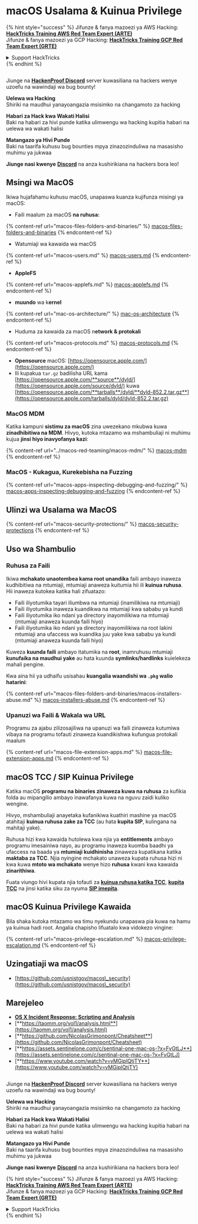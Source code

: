 # macOS Usalama & Kuinua Privilege

{% hint style="success" %}
Jifunze & fanya mazoezi ya AWS Hacking:<img src="../../.gitbook/assets/arte.png" alt="" data-size="line">[**HackTricks Training AWS Red Team Expert (ARTE)**](https://training.hacktricks.xyz/courses/arte)<img src="../../.gitbook/assets/arte.png" alt="" data-size="line">\
Jifunze & fanya mazoezi ya GCP Hacking: <img src="../../.gitbook/assets/grte.png" alt="" data-size="line">[**HackTricks Training GCP Red Team Expert (GRTE)**<img src="../../.gitbook/assets/grte.png" alt="" data-size="line">](https://training.hacktricks.xyz/courses/grte)

<details>

<summary>Support HackTricks</summary>

* Angalia [**mpango wa usajili**](https://github.com/sponsors/carlospolop)!
* **Jiunge na** 💬 [**kikundi cha Discord**](https://discord.gg/hRep4RUj7f) au [**kikundi cha telegram**](https://t.me/peass) au **tufuatilie** kwenye **Twitter** 🐦 [**@hacktricks\_live**](https://twitter.com/hacktricks\_live)**.**
* **Shiriki mbinu za hacking kwa kuwasilisha PRs kwa** [**HackTricks**](https://github.com/carlospolop/hacktricks) na [**HackTricks Cloud**](https://github.com/carlospolop/hacktricks-cloud) repos za github.

</details>
{% endhint %}

<figure><img src="../../.gitbook/assets/image (380).png" alt=""><figcaption></figcaption></figure>

Jiunge na [**HackenProof Discord**](https://discord.com/invite/N3FrSbmwdy) server kuwasiliana na hackers wenye uzoefu na wawindaji wa bug bounty!

**Uelewa wa Hacking**\
Shiriki na maudhui yanayoangazia msisimko na changamoto za hacking

**Habari za Hack kwa Wakati Halisi**\
Baki na habari za hivi punde katika ulimwengu wa hacking kupitia habari na uelewa wa wakati halisi

**Matangazo ya Hivi Punde**\
Baki na taarifa kuhusu bug bounties mpya zinazozinduliwa na masasisho muhimu ya jukwaa

**Jiunge nasi kwenye** [**Discord**](https://discord.com/invite/N3FrSbmwdy) na anza kushirikiana na hackers bora leo!

## Msingi wa MacOS

Ikiwa hujafahamu kuhusu macOS, unapaswa kuanza kujifunza misingi ya macOS:

* Faili maalum za macOS **na ruhusa:**

{% content-ref url="macos-files-folders-and-binaries/" %}
[macos-files-folders-and-binaries](macos-files-folders-and-binaries/)
{% endcontent-ref %}

* Watumiaji wa kawaida wa macOS

{% content-ref url="macos-users.md" %}
[macos-users.md](macos-users.md)
{% endcontent-ref %}

* **AppleFS**

{% content-ref url="macos-applefs.md" %}
[macos-applefs.md](macos-applefs.md)
{% endcontent-ref %}

* **muundo** wa k**ernel**

{% content-ref url="mac-os-architecture/" %}
[mac-os-architecture](mac-os-architecture/)
{% endcontent-ref %}

* Huduma za kawaida za macOS n**etwork & protokali**

{% content-ref url="macos-protocols.md" %}
[macos-protocols.md](macos-protocols.md)
{% endcontent-ref %}

* **Opensource** macOS: [https://opensource.apple.com/](https://opensource.apple.com/)
* Ili kupakua `tar.gz` badilisha URL kama [https://opensource.apple.com/**source**/dyld/](https://opensource.apple.com/source/dyld/) kuwa [https://opensource.apple.com/**tarballs**/dyld/**dyld-852.2.tar.gz**](https://opensource.apple.com/tarballs/dyld/dyld-852.2.tar.gz)

### MacOS MDM

Katika kampuni **sistimu za macOS** zina uwezekano mkubwa kuwa **zinadhibitiwa na MDM**. Hivyo, kutoka mtazamo wa mshambuliaji ni muhimu kujua **jinsi hiyo inavyofanya kazi**:

{% content-ref url="../macos-red-teaming/macos-mdm/" %}
[macos-mdm](../macos-red-teaming/macos-mdm/)
{% endcontent-ref %}

### MacOS - Kukagua, Kurekebisha na Fuzzing

{% content-ref url="macos-apps-inspecting-debugging-and-fuzzing/" %}
[macos-apps-inspecting-debugging-and-fuzzing](macos-apps-inspecting-debugging-and-fuzzing/)
{% endcontent-ref %}

## Ulinzi wa Usalama wa MacOS

{% content-ref url="macos-security-protections/" %}
[macos-security-protections](macos-security-protections/)
{% endcontent-ref %}

## Uso wa Shambulio

### Ruhusa za Faili

Ikiwa **mchakato unaotembea kama root unandika** faili ambayo inaweza kudhibitiwa na mtumiaji, mtumiaji anaweza kuitumia hii ili **kuinua ruhusa**.\
Hii inaweza kutokea katika hali zifuatazo:

* Faili iliyotumika tayari iliumbwa na mtumiaji (inamilikiwa na mtumiaji)
* Faili iliyotumika inaweza kuandikwa na mtumiaji kwa sababu ya kundi
* Faili iliyotumika iko ndani ya directory inayomilikiwa na mtumiaji (mtumiaji anaweza kuunda faili hiyo)
* Faili iliyotumika iko ndani ya directory inayomilikiwa na root lakini mtumiaji ana ufaccess wa kuandika juu yake kwa sababu ya kundi (mtumiaji anaweza kuunda faili hiyo)

Kuweza **kuunda faili** ambayo itatumika na **root**, inamruhusu mtumiaji **kunufaika na maudhui yake** au hata kuunda **symlinks/hardlinks** kuielekeza mahali pengine.

Kwa aina hii ya udhaifu usisahau **kuangalia waandishi wa `.pkg` walio hatarini**:

{% content-ref url="macos-files-folders-and-binaries/macos-installers-abuse.md" %}
[macos-installers-abuse.md](macos-files-folders-and-binaries/macos-installers-abuse.md)
{% endcontent-ref %}

### Upanuzi wa Faili & Wakala wa URL

Programu za ajabu zilizosajiliwa na upanuzi wa faili zinaweza kutumiwa vibaya na programu tofauti zinaweza kuandikishwa kufungua protokali maalum

{% content-ref url="macos-file-extension-apps.md" %}
[macos-file-extension-apps.md](macos-file-extension-apps.md)
{% endcontent-ref %}

## macOS TCC / SIP Kuinua Privilege

Katika macOS **programu na binaries zinaweza kuwa na ruhusa** za kufikia folda au mipangilio ambayo inawafanya kuwa na nguvu zaidi kuliko wengine.

Hivyo, mshambuliaji anayetaka kufanikiwa kuathiri mashine ya macOS atahitaji **kuinua ruhusa zake za TCC** (au hata **kupita SIP**, kulingana na mahitaji yake).

Ruhusa hizi kwa kawaida hutolewa kwa njia ya **entitlements** ambayo programu imesainiwa nayo, au programu inaweza kuomba baadhi ya ufaccess na baada ya **mtumiaji kuidhinisha** zinaweza kupatikana katika **maktaba za TCC**. Njia nyingine mchakato unaweza kupata ruhusa hizi ni kwa kuwa **mtoto wa mchakato** wenye hizo **ruhusa** kwani kwa kawaida **zinarithiwa**.

Fuata viungo hivi kupata njia tofauti za [**kuinua ruhusa katika TCC**](macos-security-protections/macos-tcc/#tcc-privesc-and-bypasses), [**kupita TCC**](macos-security-protections/macos-tcc/macos-tcc-bypasses/) na jinsi katika siku za nyuma [**SIP imepita**](macos-security-protections/macos-sip.md#sip-bypasses).

## macOS Kuinua Privilege Kawaida

Bila shaka kutoka mtazamo wa timu nyekundu unapaswa pia kuwa na hamu ya kuinua hadi root. Angalia chapisho lifuatalo kwa vidokezo vingine:

{% content-ref url="macos-privilege-escalation.md" %}
[macos-privilege-escalation.md](macos-privilege-escalation.md)
{% endcontent-ref %}

## Uzingatiaji wa macOS

* [https://github.com/usnistgov/macos\_security](https://github.com/usnistgov/macos\_security)

## Marejeleo

* [**OS X Incident Response: Scripting and Analysis**](https://www.amazon.com/OS-Incident-Response-Scripting-Analysis-ebook/dp/B01FHOHHVS)
* [**https://taomm.org/vol1/analysis.html**](https://taomm.org/vol1/analysis.html)
* [**https://github.com/NicolasGrimonpont/Cheatsheet**](https://github.com/NicolasGrimonpont/Cheatsheet)
* [**https://assets.sentinelone.com/c/sentinal-one-mac-os-?x=FvGtLJ**](https://assets.sentinelone.com/c/sentinal-one-mac-os-?x=FvGtLJ)
* [**https://www.youtube.com/watch?v=vMGiplQtjTY**](https://www.youtube.com/watch?v=vMGiplQtjTY)

<figure><img src="../../.gitbook/assets/image (380).png" alt=""><figcaption></figcaption></figure>

Jiunge na [**HackenProof Discord**](https://discord.com/invite/N3FrSbmwdy) server kuwasiliana na hackers wenye uzoefu na wawindaji wa bug bounty!

**Uelewa wa Hacking**\
Shiriki na maudhui yanayoangazia msisimko na changamoto za hacking

**Habari za Hack kwa Wakati Halisi**\
Baki na habari za hivi punde katika ulimwengu wa hacking kupitia habari na uelewa wa wakati halisi

**Matangazo ya Hivi Punde**\
Baki na taarifa kuhusu bug bounties mpya zinazozinduliwa na masasisho muhimu ya jukwaa

**Jiunge nasi kwenye** [**Discord**](https://discord.com/invite/N3FrSbmwdy) na anza kushirikiana na hackers bora leo!

{% hint style="success" %}
Jifunze & fanya mazoezi ya AWS Hacking:<img src="../../.gitbook/assets/arte.png" alt="" data-size="line">[**HackTricks Training AWS Red Team Expert (ARTE)**](https://training.hacktricks.xyz/courses/arte)<img src="../../.gitbook/assets/arte.png" alt="" data-size="line">\
Jifunze & fanya mazoezi ya GCP Hacking: <img src="../../.gitbook/assets/grte.png" alt="" data-size="line">[**HackTricks Training GCP Red Team Expert (GRTE)**<img src="../../.gitbook/assets/grte.png" alt="" data-size="line">](https://training.hacktricks.xyz/courses/grte)

<details>

<summary>Support HackTricks</summary>

* Angalia [**mpango wa usajili**](https://github.com/sponsors/carlospolop)!
* **Jiunge na** 💬 [**kikundi cha Discord**](https://discord.gg/hRep4RUj7f) au [**kikundi cha telegram**](https://t.me/peass) au **tufuatilie** kwenye **Twitter** 🐦 [**@hacktricks\_live**](https://twitter.com/hacktricks\_live)**.**
* **Shiriki mbinu za hacking kwa kuwasilisha PRs kwa** [**HackTricks**](https://github.com/carlospolop/hacktricks) na [**HackTricks Cloud**](https://github.com/carlospolop/hacktricks-cloud) repos za github.

</details>
{% endhint %}
